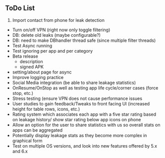 
## ToDo List

1. Import contact from phone for leak detection
- Turn on/off VPN (right now only toggle filtering)
- DB: delete old leaks (maybe configurable?)
- DB: need to make DBhandler thread safe (since multiple filter threads)
- Test Async running
- Test ignoring per app and per category
- Beta release
	- description
	- signed APK
- setting/about page for async
- Improve logging practice
- Social Media integration (be able to share leakage statistics)
- OnResume/OnStop as well as testing app life cycle/corner cases (force stop, etc.)
- Stress testing (ensure VPN does not cause performance issues
- User studies to gain feedback/Tweaks to front facing UI (increased height for table rows, icons, etc.)
- Rating system which associates each app with a five star rating based on leakage history/ show star rating below app icons on phone
- Allow an option for the user to share statistics with us so overall stats on apps can be aggregated
- Potentially display leakage stats as they become more complex in graphical form
- Test on multiple OS versions, and look into new features offered by 5.x and 6.x
